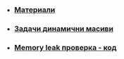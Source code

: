 - ### [Материали](https://github.com/Justsvetoslavov/Introduction_to_programming_FMI-2021-2022/blob/main/Sem.%2007/Референция.Указател.Структура..pdf)
- ### [Задачи динамични масиви](https://github.com/Justsvetoslavov/Introduction_to_programming_FMI-2021-2022/blob/main/Sem.%2007/DynamicArrays_Tasks.txt)
- ### [Memory leak проверка - код](https://github.com/Justsvetoslavov/Introduction_to_programming_FMI-2021-2022/blob/main/Sem.%2007/memoryLeak.cpp)
